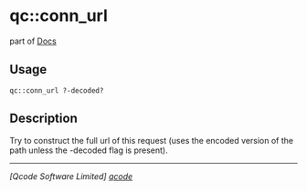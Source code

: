 qc::conn_url
============

part of [Docs](../index.md)

Usage
-----
`qc::conn_url ?-decoded?`

Description
-----------
 Try to construct the full url of this request (uses the encoded version of the path unless the -decoded flag is present).

----------------------------------
*[Qcode Software Limited] [qcode]*

[qcode]: http://www.qcode.co.uk "Qcode Software"
